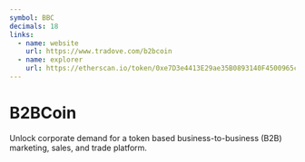 ```yaml
---
symbol: BBC
decimals: 18
links:
  - name: website
    url: https://www.tradove.com/b2bcoin
  - name: explorer
    url: https://etherscan.io/token/0xe7D3e4413E29ae35B0893140F4500965c74365e5
---
```


# B2BCoin

Unlock corporate demand for a token based business-to-business (B2B) marketing, sales, and trade platform.
